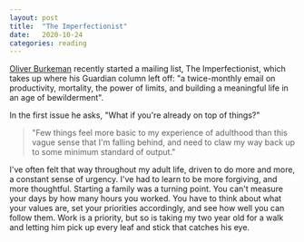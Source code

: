 ```yaml
---
layout: post
title:  "The Imperfectionist"
date:   2020-10-24
categories: reading
---
```


[Oliver Burkeman](https://www.oliverburkeman.com/) recently started a mailing list, The Imperfectionist, which takes up where his Guardian column left off: "a twice-monthly email on productivity, mortality, the power of limits, and building a meaningful life in an age of bewilderment".

In the first issue he asks, "What if you're already on top of things?"

> "Few things feel more basic to my experience of adulthood than this vague sense that I'm falling behind, and need to claw my way back up to some minimum standard of output."

I've often felt that way throughout my adult life, driven to do more and more, a constant sense of urgency. I've had to learn to be more forgiving, and more thoughtful. Starting a family was a turning point. You can't measure your days by how many hours you worked. You have to think about what your values are, set your priorities accordingly, and see how well you can follow them. Work is a priority, but so is taking my two year old for a walk and letting him pick up every leaf and stick that catches his eye.